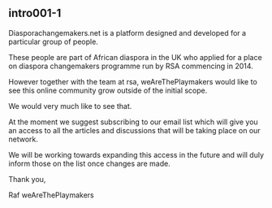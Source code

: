 ## intro001-1

Diasporachangemakers.net is a platform designed and developed for a particular group of people.

These people are part of African diaspora in the UK who applied for a place on diaspora changemakers programme run by RSA commencing in 2014.

However together with the team at rsa, weAreThePlaymakers would like to see this online  community grow outside of the initial scope.

We would very much like to see that.

At the moment we suggest subscribing to our email list which will give you an access to all the articles and discussions that will be taking place on our network.

We will be working towards expanding this access in the future and will duly inform those on the list once changes are made.

Thank you,

Raf
weAreThePlaymakers
